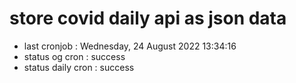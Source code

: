 # store covid daily api as json data

- last cronjob : Wednesday, 24 August 2022 13:34:16
- status og cron : success
- status daily cron : success
      
      